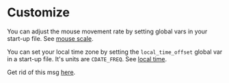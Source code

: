 # Customize

You can adjust the mouse movement rate by setting global vars in your start-up file. See [mouse scale](https://github.com/cia-foundation/TempleOS/blob/c26482bb6ad3f80106d28504ec5db3c6a360732c/HomeLocalize.HC).

You can set your local time zone by setting the `local_time_offset` global var in a start-up file. It's units are `CDATE_FREQ`. See [local time](https://github.com/cia-foundation/TempleOS/blob/c26482bb6ad3f80106d28504ec5db3c6a360732c/HomeLocalize.HC).

Get rid of this msg [here](https://github.com/cia-foundation/TempleOS/blob/c26482bb6ad3f80106d28504ec5db3c6a360732c/Once.HC).